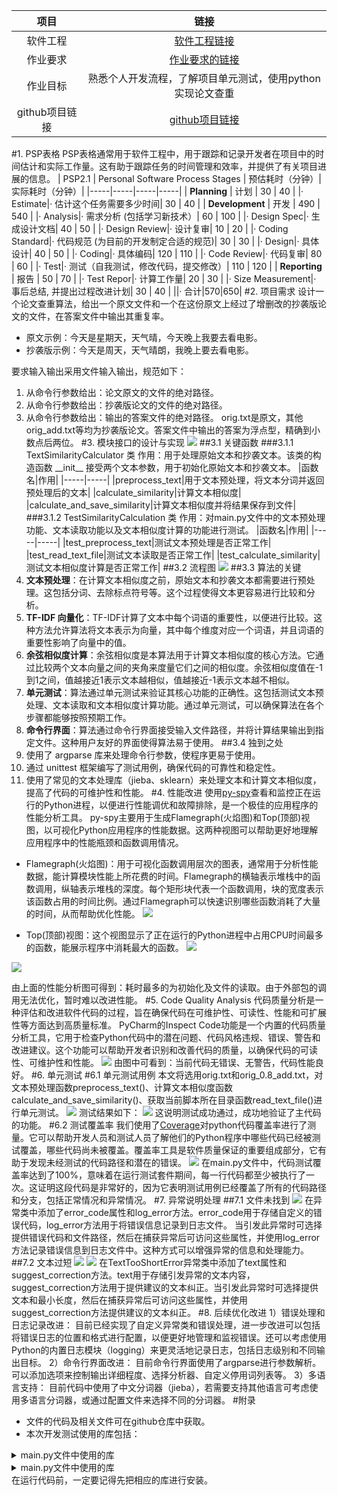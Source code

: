 | 项目 | 链接 |
| :-----: | :-----: | 
| 软件工程 | [软件工程链接](https://edu.cnblogs.com/campus/gdgy/CSGrade21-12) |
| 作业要求 | [作业要求的链接](https://edu.cnblogs.com/campus/gdgy/CSGrade21-12/homework/13014) |
| 作业目标 | 熟悉个人开发流程，了解项目单元测试，使用python实现论文查重|
| github项目链接|[github项目链接](https://github.com/felix-stella/felix-stella/tree/main/3121004868)|
#1. PSP表格
    PSP表格通常用于软件工程中，用于跟踪和记录开发者在项目中的时间估计和实际工作量。这有助于跟踪任务的时间管理和效率，并提供了有关项目进展的信息。
| PSP2.1 | Personal Software Process Stages | 预估耗时（分钟）| 实际耗时（分钟）|
|-----|-----|-----|-----|
| **Planning** | 计划 | 30 | 40 |
|· Estimate|· 估计这个任务需要多少时间| 30 | 40 |
| **Development** | 开发 | 490 | 540 |
|· Analysis|· 需求分析 (包括学习新技术）| 60 | 100 |
|· Design Spec|· 生成设计文档| 40 | 50 |
|· Design Review|· 设计复审| 10 | 20 |
|· Coding Standard|· 代码规范 (为目前的开发制定合适的规范)| 30 | 30 |
|· Design|· 具体设计| 40 | 50 |
|· Coding|· 具体编码| 120 | 110 |
|· Code Review|· 代码复审| 80 | 60 |
|· Test|· 测试（自我测试，修改代码，提交修改）| 110 | 120 |
| **Reporting** | 报告 | 50 | 70 |
|· Test Repor|· 计算工作量| 20 | 30 |
|· Size Measurement|· 事后总结, 并提出过程改进计划| 30 | 40 |
||· 合计|570|650|
#2. 项目需求
设计一个论文查重算法，给出一个原文文件和一个在这份原文上经过了增删改的抄袭版论文的文件，在答案文件中输出其重复率。
* 原文示例：今天是星期天，天气晴，今天晚上我要去看电影。
* 抄袭版示例：今天是周天，天气晴朗，我晚上要去看电影。   

要求输入输出采用文件输入输出，规范如下：
  1. 从命令行参数给出：论文原文的文件的绝对路径。
  2. 从命令行参数给出：抄袭版论文的文件的绝对路径。
  3. 从命令行参数给出：输出的答案文件的绝对路径。
orig.txt是原文，其他orig_add.txt等均为抄袭版论文。答案文件中输出的答案为浮点型，精确到小数点后两位。
#3. 模块接口的设计与实现
![](https://img2023.cnblogs.com/blog/3270548/202309/3270548-20230915234556098-1780903256.png)
##3.1 关键函数
###3.1.1 TextSimilarityCalculator 类
作用：用于处理原始文本和抄袭文本。该类的构造函数 \_\_init\_\_ 接受两个文本参数，用于初始化原始文本和抄袭文本。
|函数名|作用|
|-----|-----|
|preprocess_text|用于文本预处理，将文本分词并返回预处理后的文本|
|calculate_similarity|计算文本相似度|
|calculate_and_save_similarity|计算文本相似度并将结果保存到文件|  
###3.1.2 TestSimilarityCalculation 类
作用：对main.py文件中的文本预处理功能、文本读取功能以及文本相似度计算的功能进行测试。
|函数名|作用|
|-----|-----|
|test_preprocess_text|测试文本预处理是否正常工作|
|test_read_text_file|测试文本读取是否正常工作|
|test_calculate_similarity|测试文本相似度计算是否正常工作|
##3.2 流程图
![](https://img2023.cnblogs.com/blog/3270548/202309/3270548-20230916010546854-1398283134.png)
##3.3 算法的关键
1. **文本预处理**：在计算文本相似度之前，原始文本和抄袭文本都需要进行预处理。这包括分词、去除标点符号等。这个过程使得文本更容易进行比较和分析。
2. **TF-IDF 向量化**：TF-IDF计算了文本中每个词语的重要性，以便进行比较。这种方法允许算法将文本表示为向量，其中每个维度对应一个词语，并且词语的重要性影响了向量中的值。
3. **余弦相似度计算**：余弦相似度是本算法用于计算文本相似度的核心方法。它通过比较两个文本向量之间的夹角来度量它们之间的相似度。余弦相似度值在-1到1之间，值越接近1表示文本越相似，值越接近-1表示文本越不相似。
4. **单元测试**：算法通过单元测试来验证其核心功能的正确性。这包括测试文本预处理、文本读取和文本相似度计算功能。通过单元测试，可以确保算法在各个步骤都能够按照预期工作。
5. **命令行界面**：算法通过命令行界面接受输入文件路径，并将计算结果输出到指定文件。这种用户友好的界面使得算法易于使用。
##3.4 独到之处
1. 使用了 argparse 库来处理命令行参数，使程序更易于使用。
2. 通过 unittest 框架编写了测试用例，确保代码的可靠性和稳定性。
3. 使用了常见的文本处理库（jieba、sklearn）来处理文本和计算文本相似度，提高了代码的可维护性和性能。
#4. 性能改进
使用[py-spy](https://www.bilibili.com/video/BV1wm4y1T7bh/?spm_id_from=333.1007.top_right_bar_window_history.content.click&vd_source=0f9f3127bd09e5ac551af677cf760e8a)查看和监控正在运行的Python进程，以便进行性能调优和故障排除，是一个极佳的应用程序的性能分析工具。
py-spy主要用于生成Flamegraph(火焰图)和Top(顶部)视图，以可视化Python应用程序的性能数据。这两种视图可以帮助更好地理解应用程序中的性能瓶颈和函数调用情况。
* Flamegraph(火焰图)：用于可视化函数调用层次的图表，通常用于分析性能数据，能计算模块性能上所花费的时间。Flamegraph的横轴表示堆栈中的函数调用，纵轴表示堆栈的深度。每个矩形块代表一个函数调用，块的宽度表示该函数占用的时间比例。通过Flamegraph可以快速识别哪些函数消耗了大量的时间，从而帮助优化性能。
![](https://img2023.cnblogs.com/blog/3270548/202309/3270548-20230917000454090-1638925539.png)

* Top(顶部)视图：这个视图显示了正在运行的Python进程中占用CPU时间最多的函数，能展示程序中消耗最大的函数。
![](https://img2023.cnblogs.com/blog/3270548/202309/3270548-20230917001450673-1544447991.png)

![](https://img2023.cnblogs.com/blog/3270548/202309/3270548-20230917001137441-1944043091.png)

由上面的性能分析图可得到：耗时最多的为初始化及文件的读取。由于外部包的调用无法优化，暂时难以改进性能。
#5. Code Quality Analysis
代码质量分析是一种评估和改进软件代码的过程，旨在确保代码在可维护性、可读性、性能和可扩展性等方面达到高质量标准。
PyCharm的Inspect Code功能是一个内置的代码质量分析工具，它用于检查Python代码中的潜在问题、代码风格违规、错误、警告和改进建议。这个功能可以帮助开发者识别和改善代码的质量，以确保代码的可读性、可维护性和性能。
![](https://img2023.cnblogs.com/blog/3270548/202309/3270548-20230917090509626-285898145.png)
由图中可看到：当前代码无错误、无警告，代码性能良好。
#6. 单元测试
#6.1 单元测试用例
本文将选用orig.txt和orig_0.8_add.txt，对文本预处理函数preprocess_text()、计算文本相似度函数calculate_and_save_similarity()、获取当前脚本所在目录函数read_text_file()进行单元测试。
![](https://img2023.cnblogs.com/blog/3270548/202309/3270548-20230917095438906-1509577200.png)
测试结果如下：
![](https://img2023.cnblogs.com/blog/3270548/202309/3270548-20230917095556837-917051089.png)
这说明测试成功通过，成功地验证了主代码的功能。
#6.2 测试覆盖率
我们使用了[Coverage](https://cloud.tencent.com/developer/article/1646147)对python代码覆盖率进行了测量。它可以帮助开发人员和测试人员了解他们的Python程序中哪些代码已经被测试覆盖，哪些代码尚未被覆盖。覆盖率工具是软件质量保证的重要组成部分，它有助于发现未经测试的代码路径和潜在的错误。
![](https://img2023.cnblogs.com/blog/3270548/202309/3270548-20230917091338244-1023636126.png)
在main.py文件中，代码测试覆盖率达到了100%，意味着在运行测试套件期间，每一行代码都至少被执行了一次。这证明这段代码是非常好的，因为它表明测试用例已经覆盖了所有的代码路径和分支，包括正常情况和异常情况。
#7. 异常说明处理
##7.1 文件未找到
![](https://img2023.cnblogs.com/blog/3270548/202309/3270548-20230917100914158-1560888550.png)
在异常类中添加了error_code属性和log_error方法。error_code用于存储自定义的错误代码，log_error方法用于将错误信息记录到日志文件。
当引发此异常时可选择提供错误代码和文件路径，然后在捕获异常后可访问这些属性，并使用log_error方法记录错误信息到日志文件中。这种方式可以增强异常的信息和处理能力。
##7.2 文本过短
![](https://img2023.cnblogs.com/blog/3270548/202309/3270548-20230917101120438-339881650.png)
![](https://img2023.cnblogs.com/blog/3270548/202309/3270548-20230917101138949-1854967344.png)
在TextTooShortError异常类中添加了text属性和suggest_correction方法。text用于存储引发异常的文本内容，suggest_correction方法用于提供建议的文本纠正。当引发此异常时可选择提供文本和最小长度，然后在捕获异常后可访问这些属性，并使用suggest_correction方法提供建议的文本纠正。
#8. 后续优化改进
  1）错误处理和日志记录改进： 目前已经实现了自定义异常类和错误处理，进一步改进可以包括将错误日志的位置和格式进行配置，以便更好地管理和监视错误。还可以考虑使用Python的内置日志模块（logging）来更灵活地记录日志，包括日志级别和不同输出目标。
  2）命令行界面改进： 目前命令行界面使用了argparse进行参数解析。可以添加选项来控制输出详细程度、选择分析器、自定义停用词列表等。
  3）多语言支持： 目前代码中使用了中文分词器（jieba），若需要支持其他语言可考虑使用多语言分词器，或通过配置文件来选择不同的分词器。
#附录
* 文件的代码及相关文件可在github仓库中获取。
* 本次开发测试使用的库包括：
<details>
<summary>main.py文件中使用的库</summary>

```
import os
import jieba
import argparse
from sklearn.feature_extraction.text import TfidfVectorizer
from sklearn.metrics.pairwise import cosine_similarity
```
</details>

<details>
<summary>main.py文件中使用的库</summary>

```
import unittest
import tempfile
from main import *
```
</details>
在运行代码前，一定要记得先把相应的库进行安装。
